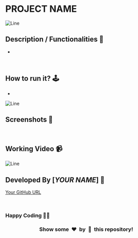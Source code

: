 # **PROJECT NAME**

![Line](https://github.com/Avdhesh-Varshney/WebMasterLog/assets/114330097/4b78510f-a941-45f8-a9d5-80ed0705e847)

## **Description / Functionalities 📃**

<!-- add your project description here  -->
- 

<br>

## **How to run it? 🕹️**

<!-- add the steps how to run the project -->
- 



![Line](https://github.com/Avdhesh-Varshney/WebMasterLog/assets/114330097/4b78510f-a941-45f8-a9d5-80ed0705e847)

## **Screenshots 📸**



<br>

## **Working Video 📹**

<!-- directly add the link of video -->




![Line](https://github.com/Avdhesh-Varshney/WebMasterLog/assets/114330097/4b78510f-a941-45f8-a9d5-80ed0705e847)

## **Developed By [***YOUR NAME***] 👦**

[Your GitHub URL](https://github.com/<your-github-url>)

<br>

### **Happy Coding 🧑‍💻**

<h3 align="center">Show some &nbsp;❤️&nbsp; by &nbsp;🌟&nbsp; this repository!</h3>

